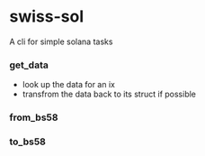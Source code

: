 # swiss-sol

A cli for simple solana tasks 

### get_data 
- look up the data for an ix
- transfrom the data back to its struct if possible 


### from_bs58
### to_bs58

